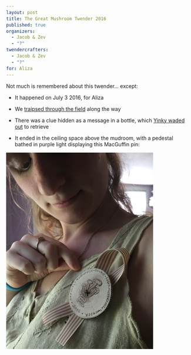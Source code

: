```yaml
---
layout: post
title: The Great Mushroom Twender 2016
published: true 
organizers: 
  - Jacob & Zev
  - "?"
twendercrafters:
  - Jacob & Zev
  - "?"
for: Aliza
---
```


Not much is remembered about this twender... except:

- It happened on July 3 2016, for Aliza

- We [traipsed through the field](en_route.jpg) along the way

- There was a clue hidden as a message in a bottle, which [Yinky waded out](yink_wading.jpg) to retrieve

- It ended in the ceiling space above the mudroom, with a pedestal bathed in purple light displaying this MacGuffin pin:

<a  href="macguffin.jpg"><img src="macguffin.jpg" width="400"/></a>